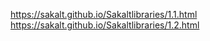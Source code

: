 https://sakalt.github.io/Sakaltlibraries/1.1.html
https://sakalt.github.io/Sakaltlibraries/1.2.html
